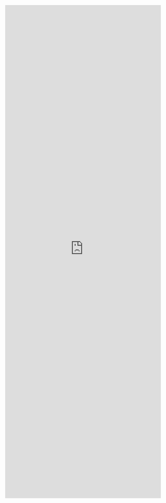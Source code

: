<iframe 
    title='Slider Examples'
    src='https://fabricweb.z5.web.core.windows.net/pr-deploy-site/refs/pull/9333/merge/fabric-website-resources/dist/index.html#/examples/slider?docsExample=true'
    frameborder='no'
    height='1600'
    style='width: 100%;'
>